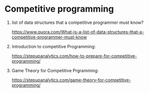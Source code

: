 # Competitive programming 

1. list of data structures that a competitive programmer must know?

   https://www.quora.com/What-is-a-list-of-data-structures-that-a-competitive-programmer-must-know

2. Introduction to competitive Programming:
    
   https://stepupanalytics.com/how-to-prepare-for-competitive-programming/
   
3. Game Theory for Competitive Prgramming:

   https://stepupanalytics.com/game-theory-for-competitive-programming/

  
   
